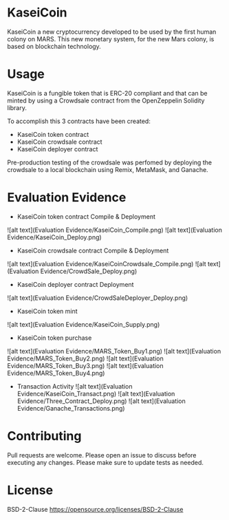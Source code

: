 # KaseiCoin

KaseiCoin a new cryptocurrency developed to be used by the first human colony on MARS. This new monetary system, for the new Mars colony, is based on blockchain technology.

# Usage

KaseiCoin is a fungible token that is ERC-20 compliant and that can be minted by using a Crowdsale contract from the OpenZeppelin Solidity library.

To accomplish this 3 contracts have been created:

* KaseiCoin token contract
* KaseiCoin crowdsale contract
* KaseiCoin deployer contract

Pre-production testing of the crowdsale was perfomed by deploying the crowdsale to a local blockchain using Remix, MetaMask, and Ganache.

# Evaluation Evidence 

* KaseiCoin token contract Compile & Deployment

![alt text](Evaluation Evidence/KaseiCoin_Compile.png)
![alt text](Evaluation Evidence/KaseiCoin_Deploy.png)

* KaseiCoin crowdsale contract Compile & Deployment

![alt text](Evaluation Evidence/KaseiCoinCrowdsale_Compile.png)
![alt text](Evaluation Evidence/CrowdSale_Deploy.png)

* KaseiCoin deployer contract Deployment

![alt text](Evaluation Evidence/CrowdSaleDeployer_Deploy.png)

* KaseiCoin token mint

![alt text](Evaluation Evidence/KaseiCoin_Supply.png)

* KaseiCoin token purchase

![alt text](Evaluation Evidence/MARS_Token_Buy1.png)
![alt text](Evaluation Evidence/MARS_Token_Buy2.png)
![alt text](Evaluation Evidence/MARS_Token_Buy3.png)
![alt text](Evaluation Evidence/MARS_Token_Buy4.png)

* Transaction Activity
![alt text](Evaluation Evidence/KaseiCoin_Transact.png)
![alt text](Evaluation Evidence/Three_Contract_Deploy.png)
![alt text](Evaluation Evidence/Ganache_Transactions.png)

# Contributing

Pull requests are welcome. Please open an issue to discuss before executing any changes.
Please make sure to update tests as needed.

# License
BSD-2-Clause https://opensource.org/licenses/BSD-2-Clause
